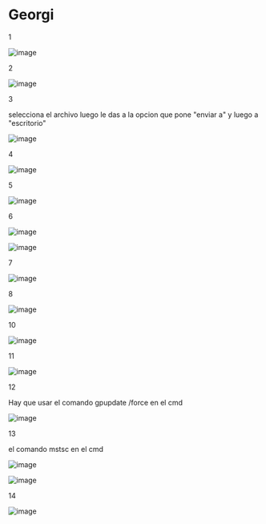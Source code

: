 # Georgi 
1

![image](https://github.com/user-attachments/assets/c5881c64-7e83-4a6a-9ecc-6a5cb5b71c05)

2

![image](https://github.com/user-attachments/assets/80a1c6d4-4e23-4a25-9292-d45457110764)

3

selecciona el archivo luego le das a la opcion que pone "enviar a" y luego a "escritorio"

![image](https://github.com/user-attachments/assets/ea592bf6-eb21-4a89-90ae-b8f7b664e42a)

4

![image](https://github.com/user-attachments/assets/88889551-6a87-4dd5-8614-2dea12a13c00)


5

![image](https://github.com/user-attachments/assets/fdf9b62a-791e-479b-95ae-b767012ba6a2)

6

![image](https://github.com/user-attachments/assets/016a0e99-1c98-4bf2-a055-092de3beb902)

![image](https://github.com/user-attachments/assets/ee24d697-03af-4975-a618-696923fd17c7)

7

![image](https://github.com/user-attachments/assets/bd61f198-4b82-4384-ae22-cfa5f0332b40)

8

![image](https://github.com/user-attachments/assets/c5ad0be8-6dd5-49b6-b24b-e9a4bac6c376)

10

![image](https://github.com/user-attachments/assets/6f48039d-34f2-462f-9ebb-b97ca09d3962)

11

![image](https://github.com/user-attachments/assets/7949da3b-ae58-4a38-962f-cd7d5c1fa618)

12

Hay que usar el comando gpupdate /force en el cmd

![image](https://github.com/user-attachments/assets/fc50c2d8-da26-47b7-9759-dfe48b1b6371)

13

el comando mstsc en el cmd 

![image](https://github.com/user-attachments/assets/3966243c-9c76-46c4-a203-e39d063e1aac)

![image](https://github.com/user-attachments/assets/81050c64-8ffa-4d04-8090-8408491cbd5a)

14

![image](https://github.com/user-attachments/assets/239403ec-a0ac-4177-8893-761cfdcc331c)










